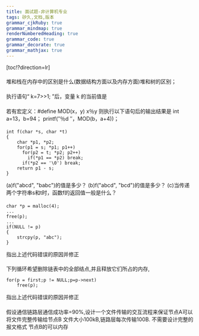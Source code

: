 ```yaml
---
title: 面试题-非计算机专业
tags: 矽久,文档,版本
grammar_cjkRuby: true
grammar_mindmap: true
renderNumberedHeading: true
grammar_code: true
grammar_decorate: true
grammar_mathjax: true
---
```


[toc!?direction=lr]
####
堆和栈在内存中的区别是什么(数据结构方面以及内存方面)堆和树的区别；
####
执行语句“ k=7>>1; ”后，变量 k 的当前值是
####
若有宏定义：#define MOD(x，y) x％y
则执行以下语句后的输出结果是
int a=13，b=94；
printf(″％d ″，MOD(b，a+4))；
#### 
```c?linenums
int f(char *s, char *t)
{
	char *p1, *p2;
	for(p1 = s; *p1; p1++)
	  for(p2 = t; *p2; p2++)
        if(*p1 == *p2) break;
	  if(*p2 == '\0') break;
	return p1 - s;
}
```
(a)f("abcd", "babc")的值是多少？
(b)f("abcd", "bcd")的值是多少？
(c)当传递两个字符串s和t时，函数f的返回值一般是什么？
####
```c?linenums
char *p = malloc(4);
...
free(p);
...
if(NULL != p)
{
	strcpy(p, "abc");
}
```
指出上述代码错误的原因并修正
####
下列循环希望删除链表中的全部结点,并且释放它们所占的内存,
```c?linenums
for(p = first;p != NULL;p=p->next)
    free(p);
```
指出上述代码错误的原因并修正
#### 
假设通信链路层通信成功率=90%,设计一个文件传输的交互流程来保证节点A可以将文件完整传输给节点B
文件大小100kB,链路层每次传输100B. 不需要设计完整的报文格式
节点B的可以内存
####
